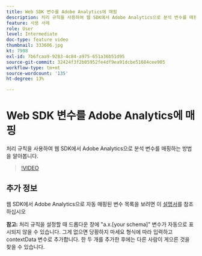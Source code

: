 ```yaml
---
title: Web SDK 변수를 Adobe Analytics에 매핑
description: 처리 규칙을 사용하여 웹 SDK에서 Adobe Analytics으로 분석 변수를 매핑하는 방법을 알아봅니다.
feature: 사용 사례
role: User
level: Intermediate
doc-type: feature video
thumbnail: 333606.jpg
kt: 7998
exl-id: 7b6fcaa9-9283-4c84-a975-651a36b51d95
source-git-commit: 32424f3f2b05952fe4df9ea91dcbe51684cee905
workflow-type: tm+mt
source-wordcount: '135'
ht-degree: 13%

---
```


# Web SDK 변수를 Adobe Analytics에 매핑

처리 규칙을 사용하여 웹 SDK에서 Adobe Analytics으로 분석 변수를 매핑하는 방법을 알아봅니다.

>[!VIDEO](https://video.tv.adobe.com/v/333606/?quality=12&learn=on)

## 추가 정보

웹 SDK에서 Adobe Analytics으로 자동 매핑된 변수 목록을 보려면 이 [설명서](https://experienceleague.adobe.com/docs/experience-platform/edge/data-collection/adobe-analytics/automatically-mapped-vars.html)를 참조하십시오

**참고:**  처리 규칙을 설정할 때 드롭다운 창에 &quot;a.x.[your schema]&quot; 변수가 자동으로 표시되지 않을 수 있습니다. 그게 없으면 당황하지 마세요 형식에 따라 입력하고 contextData 변수로 추가합니다. 한 두 개를 추가한 후에는 다른 사람이 게으른 것을 찾을 수 있습니다.
